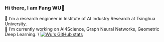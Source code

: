 ### Hi there, I am Fang WU👋

<!--
**smiles724/smiles724** is a ✨ _special_ ✨ repository because its `README.md` (this file) appears on your GitHub profile.

Here are some ideas to get you started:

- 🔭 I’m currently working on ...
- 🌱 I’m currently learning ...
- 👯 I’m looking to collaborate on ...
- 🤔 I’m looking for help with ...
- 💬 Ask me about ...
- 📫 How to reach me: ...
- 😄 Pronouns: ...
- ⚡ Fun fact: ...
-->
🌱 I’m a research engineer in Institute of AI Industry Research at Tsinghua University.     
🔭 I’m currently working on AI4Science, Graph Neural Networks, Geometric Deep Learning.    \ 
[![Wu's GitHub stats](https://github-readme-stats.vercel.app/api?username=smiles724)](https://github.com/anuraghazra/github-readme-stats)
